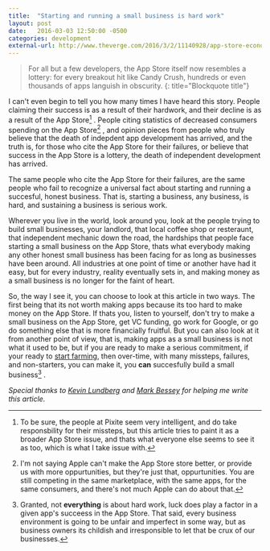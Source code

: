 ```yaml
---
title:  "Starting and running a small business is hard work"
layout: post
date:   2016-03-03 12:50:00 -0500
categories: development
external-url: http://www.theverge.com/2016/3/2/11140928/app-store-economy-apple-android-pixite-bankruptcy
---
```


>For all but a few developers, the App Store itself now resembles a lottery: for every breakout hit like Candy Crush, hundreds or even thousands of apps languish in obscurity. 
{: title="Blockquote title"}

I can't even begin to tell you how many times I have heard this story. People claiming their success is as a result of their hardwork, and their decline is as a result of the App Store[^1] . People citing statistics of decreased consumers spending on the App Store[^2] , and opinion pieces from people who truly believe that the death of indepdent app development has arrived, and the truth is, for those who cite the App Store for their failures, or believe that success in the App Store is a lottery, the death of independent development has arrived.

The same people who cite the App Store for their failures, are the same people who fail to recognize a universal fact about starting and running a succesful, honest business. That is, starting a business, any business, is hard, and sustaining a business is serious work. 

Wherever you live in the world, look around you, look at the people trying to build small businesses, your landlord, that local coffee shop or resteraunt, that independent mechanic down the road, the hardships that people face starting a small business on the App Store, thats what everybody making any other honest small business has been facing for as long as businesses have been around. All industries at one point of time or another have had it easy, but for every industry, reality eventually sets in, and making money as a small business is no longer for the faint of heart. 

So, the way I see it, you can choose to look at this article in two ways. The first being that its not worth making apps because its too hard to make money on the App Store. If thats you, listen to yourself, don't try to make a small business on the App Store, get VC funding, go work for Google, or go do something else that is more financially fruitful. But you can also look at it from another point of view, that is, making apps as a small business is not what it used to be, but if you are ready to make a serious commitment, if your ready to [start farming][shipley-farming], then over-time, with many missteps, failures, and non-starters, you can make it, you <b>can</b> succesfully build a small business[^3] .

<i>Special thanks to [Kevin Lundberg][kevin-site] and [Mark Bessey][mark-twitter] for helping me write this article.</i>

[shipley-farming]: http://blog.wilshipley.com/2011/04/success-and-farming-vs-mining.html
[mark-twitter]: https://twitter.com/mbessey
[kevin-site]: http://klundberg.com/

[^1]: To be sure, the people at Pixite seem very intelligent, and do take responsbility for their missteps, but this article tries to paint it as a broader App Store issue, and thats what everyone else seems to see it as too, which is what I take issue with. 

[^2]: I'm not saying Apple can't make the App Store store better, or provide us with more oppurtunities, but they're just that, oppurtunities. You are still competing in the same marketplace, with the same apps, for the same consumers, and there's not much Apple can do about that. 

[^3]: Granted, not <b>everything</b> is about hard work, luck does play a factor in a given app's succeess in the App Store. That said, every business environment is going to be unfair and imperfect in some way, but as business owners its childish and irresponsible to let that be crux of our businesses.  
